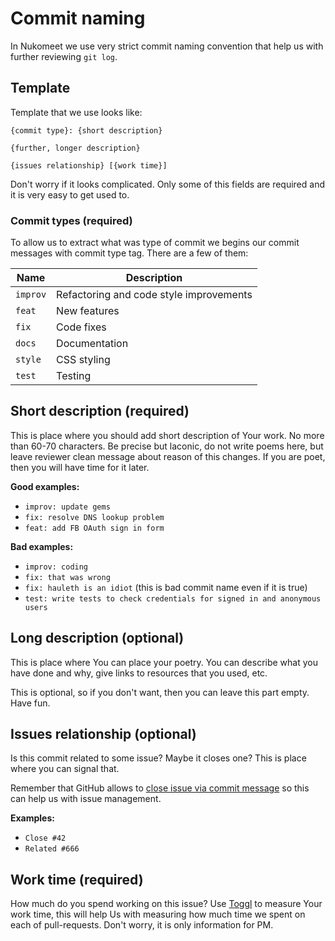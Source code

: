 # Commit naming

In Nukomeet we use very strict commit naming convention that help us with further reviewing `git log`.

## Template

Template that we use looks like:

```
{commit type}: {short description}

{further, longer description}

{issues relationship} [{work time}]
```

Don't worry if it looks complicated. Only some of this fields are required and it is very easy to get used to.

### Commit types (required)

To allow us to extract what was type of commit we begins our commit messages with commit type tag. There are a few of them:

| Name     | Description |
| -------- | ----------- |
| `improv` | Refactoring and code style improvements |
| `feat`   | New features |
| `fix`     | Code fixes |
| `docs`   | Documentation |
| `style`  | CSS styling |
| `test`   | Testing |

## Short description (required)

This is place where you should add short description of Your work. No more than 60-70 characters. Be precise but laconic, do not write poems here, but leave reviewer clean message about reason of this changes. If you are poet, then you will have time for it later.

**Good examples:**

- `improv: update gems`
- `fix: resolve DNS lookup problem`
- `feat: add FB OAuth sign in form`

**Bad examples:**

- `improv: coding`
- `fix: that was wrong`
- `fix: hauleth is an idiot` (this is bad commit name even if it is true)
- `test: write tests to check credentials for signed in and anonymous users`

## Long description (optional)

This is place where You can place your poetry. You can describe what you have done and why, give links to resources that you used, etc.

This is optional, so if you don't want, then you can leave this part empty. Have fun.

## Issues relationship (optional)

Is this commit related to some issue? Maybe it closes one? This is place where you can signal that.

Remember that GitHub allows to [close issue via commit message](https://help.github.com/articles/closing-issues-via-commit-messages/) so this can help us with issue management.

**Examples:**

- `Close #42`
- `Related #666`

## Work time (required)

How much do you spend working on this issue? Use [Toggl](tooling/toggl.md) to measure Your work time, this will help Us with measuring how much time we spent on each of pull-requests. Don't worry, it is only information for PM.